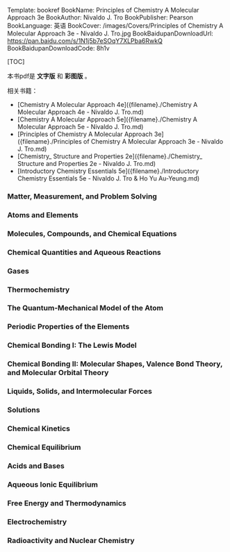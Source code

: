 Template: bookref
BookName: Principles of Chemistry A Molecular Approach 3e
BookAuthor: Nivaldo J. Tro
BookPublisher: Pearson
BookLanguage: 英语
BookCover: /images/Covers/Principles of Chemistry A Molecular Approach 3e - Nivaldo J. Tro.jpg
BookBaidupanDownloadUrl: https://pan.baidu.com/s/1N1j5b7eSOqY7XLPba6RwkQ 
BookBaidupanDownloadCode: 8h1v

[TOC]

本书pdf是 **文字版** 和 **彩图版** 。

相关书籍：

- [Chemistry A Molecular Approach 4e]({filename}./Chemistry A Molecular Approach 4e - Nivaldo J. Tro.md)
- [Chemistry A Molecular Approach 5e]({filename}./Chemistry A Molecular Approach 5e - Nivaldo J. Tro.md)
- [Principles of Chemistry A Molecular Approach 3e]({filename}./Principles of Chemistry A Molecular Approach 3e - Nivaldo J. Tro.md)
- [Chemistry_ Structure and Properties 2e]({filename}./Chemistry_ Structure and Properties 2e - Nivaldo J. Tro.md)
- [Introductory Chemistry Essentials 5e]({filename}./Introductory Chemistry Essentials 5e - Nivaldo J. Tro & Ho Yu Au-Yeung.md)





### Matter, Measurement, and Problem Solving 

### Atoms and Elements 

###  Molecules, Compounds, and Chemical Equations 

### Chemical Quantities and Aqueous Reactions 

### Gases 

### Thermochemistry 

### The Quantum-Mechanical Model of the Atom 

### Periodic Properties of the Elements 

### Chemical Bonding I: The Lewis Model 

### Chemical Bonding II: Molecular Shapes, Valence Bond Theory, and Molecular Orbital Theory 

### Liquids, Solids, and Intermolecular Forces 

### Solutions 

### Chemical Kinetics 

### Chemical Equilibrium 

### Acids and Bases 

### Aqueous Ionic Equilibrium 

### Free Energy and Thermodynamics 

### Electrochemistry 

### Radioactivity and Nuclear Chemistry

